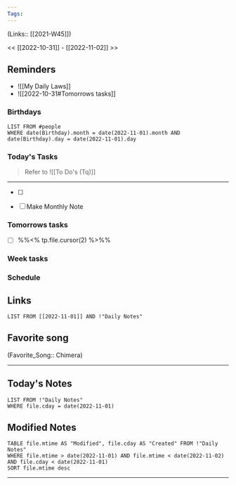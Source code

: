 ```yaml
---
Tags:
---
```

(Links:: [[2021-W45]])

<< [[2022-10-31]] - [[2022-11-02]] >>
## Reminders
- ![[My Daily Laws]]
- ![[2022-10-31#Tomorrows tasks]]
### Birthdays
```dataview
LIST FROM #people 
WHERE date(Birthday).month = date(2022-11-01).month AND date(Birthday).day = date(2022-11-01).day

```
### Today's Tasks
> Refer to ![[To Do's (Tq)]]
---
- [ ] 


- [ ] Make Monthly Note


### Tomorrows tasks
- [ ] %%<% tp.file.cursor(2) %>%%
### Week tasks
### Schedule

## Links
```dataview
LIST FROM [[2022-11-01]] AND !"Daily Notes"
```
## Favorite song
(Favorite_Song:: Chimera)
___
## Today's Notes
```dataview
LIST FROM !"Daily Notes"
WHERE file.cday = date(2022-11-01)
```
## Modified Notes
```dataview
TABLE file.mtime AS "Modified", file.cday AS "Created" FROM !"Daily Notes" 
WHERE file.mtime > date(2022-11-01) AND file.mtime < date(2022-11-02) AND file.cday < date(2022-11-01)
SORT file.mtime desc
```
___
